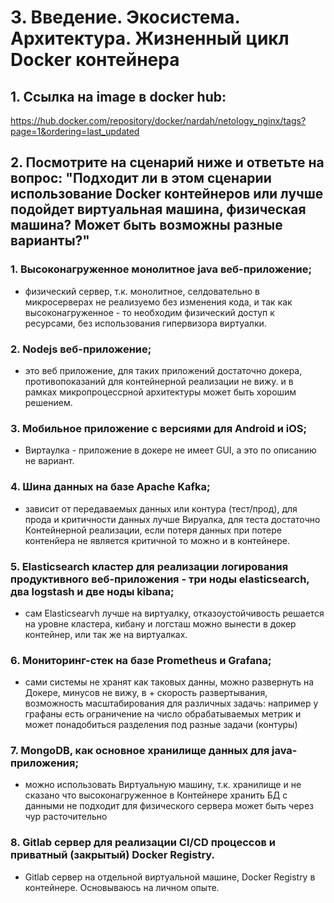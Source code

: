 # 3. Введение. Экосистема. Архитектура. Жизненный цикл Docker контейнера

## 1. Ссылка на image в docker hub:
https://hub.docker.com/repository/docker/nardah/netology_nginx/tags?page=1&ordering=last_updated
## 2. Посмотрите на сценарий ниже и ответьте на вопрос: "Подходит ли в этом сценарии использование Docker контейнеров или лучше подойдет виртуальная машина, физическая машина? Может быть возможны разные варианты?"
### 1. Высоконагруженное монолитное java веб-приложение;
- физический сервер, т.к. монолитное, селдовательно в микросерверах не реализуемо без изменения кода, и так как высоконагруженное -  то необходим физический доступ к ресурсами, без использования гипервизора виртуалки. 
### 2. Nodejs веб-приложение;
- это веб приложение, для таких приложений достаточно докера, противопоказаний для контейнерной реализации не вижу. и в рамках микропроцессрной архитектуры может быть хорошим решением. 
### 3. Мобильное приложение c версиями для Android и iOS;
- Виртаулка -  приложение в докере не имеет GUI, а это по описанию не вариант.
### 4. Шина данных на базе Apache Kafka;
- зависит от передаваемых данных или контура (тест/прод), для прода и критичности данных лучше Вируалка, для теста достаточно Контейнерной реализации, если потеря данных при потере контенйера не является критичной то можно и в контейнере.
### 5. Elasticsearch кластер для реализации логирования продуктивного веб-приложения - три ноды elasticsearch, два logstash и две ноды kibana;
- сам Elasticsearvh лучше на виртуалку, отказоустойчивость решается на уровне кластера, кибану и логсташ можно вынести в докер контейнер, или так же на виртуалках.
### 6. Мониторинг-стек на базе Prometheus и Grafana;
- сами системы не хранят как таковых данны, можно развернуть на Докере, минусов не вижу, в + скорость развертывания, возможность масштабирования для различных задачь: например у графаны есть ограничение на число обрабатываемых метрик и может понадобиться разделения под разные задачи (контуры)
### 7. MongoDB, как основное хранилище данных для java-приложения;
- можно использовать Виртуальную машину, т.к. хранилище и  не сказано что высоконагруженное в Контейнере хранить БД с данными не подходит для физического сервера может быть через чур расточительно
### 8. Gitlab сервер для реализации CI/CD процессов и приватный (закрытый) Docker Registry.
- Gitlab сервер на отдельной виртуальной машине, Docker Registry в контейнере. Основываюсь на личном опыте.
